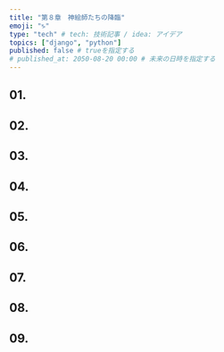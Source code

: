 ```yaml
---
title: "第８章　神絵師たちの降臨"
emoji: "♑️"
type: "tech" # tech: 技術記事 / idea: アイデア
topics: ["django", "python"]
published: false # trueを指定する
# published_at: 2050-08-20 00:00 # 未来の日時を指定する
---
```

## 01.
## 02.
## 03.
## 04.
## 05.
## 06.
## 07.
## 08.
## 09.
